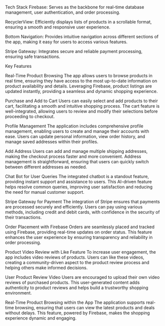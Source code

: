 
Tech Stack
Firebase: Serves as the backbone for real-time database management, user authentication, and order processing.

RecyclerView: Efficiently displays lists of products in a scrollable format, ensuring a smooth and responsive user experience.

Bottom Navigation: Provides intuitive navigation across different sections of the app, making it easy for users to access various features.

Stripe Gateway: Integrates secure and reliable payment processing, ensuring safe transactions.

Key Features

Real-Time Product Browsing
The app allows users to browse products in real time, ensuring they have access to the most up-to-date information on product availability and details.
Leveraging Firebase, product listings are updated instantly, providing a seamless and dynamic shopping experience.

Purchase and Add to Cart
Users can easily select and add products to their cart, facilitating a smooth and intuitive shopping process.
The cart feature is well-integrated, allowing users to review and modify their selections before proceeding to checkout.

Profile Management
The application includes comprehensive profile management, enabling users to create and manage their accounts with ease.
Users can update personal information, view order history, and manage saved addresses within their profiles.

Add Address
Users can add and manage multiple shipping addresses, making the checkout process faster and more convenient.
Address management is straightforward, ensuring that users can quickly switch between different addresses as needed.

Chat Bot for User Queries
The integrated chatbot is a standout feature, providing instant support and assistance to users.
This AI-driven feature helps resolve common queries, improving user satisfaction and reducing the need for manual customer support.

Stripe Gateway for Payment
The integration of Stripe ensures that payments are processed securely and efficiently.
Users can pay using various methods, including credit and debit cards, with confidence in the security of their transactions.

Order Placement with Firebase
Orders are seamlessly placed and tracked using Firebase, providing real-time updates on order status.
This feature enhances the user experience by ensuring transparency and reliability in order processing.

Product Video Review with Like Feature
To increase user engagement, the app includes video reviews of products.
Users can like these videos, creating a community-driven aspect to the product review process and helping others make informed decisions.

User Product Review Video
Users are encouraged to upload their own video reviews of purchased products.
This user-generated content adds authenticity to product reviews and helps build a trustworthy shopping environment.

Real-Time Product Browsing within the App
The application supports real-time browsing, ensuring that users can view the latest products and deals without delays.
This feature, powered by Firebase, makes the shopping experience dynamic and engaging.



